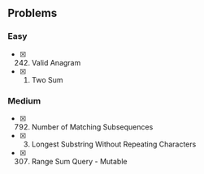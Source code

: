 ## Problems

### Easy
- [x] 242. Valid Anagram
- [x] 1. Two Sum

### Medium
- [x] 792. Number of Matching Subsequences
- [x] 3. Longest Substring Without Repeating Characters
- [x] 307. Range Sum Query - Mutable
